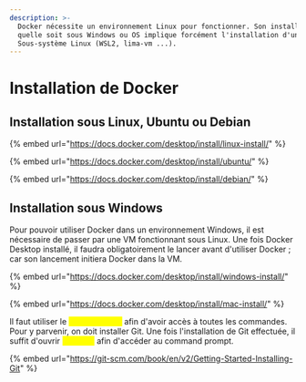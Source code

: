 ```yaml
---
description: >-
  Docker nécessite un environnement Linux pour fonctionner. Son installation,
  quelle soit sous Windows ou OS implique forcément l'installation d'un
  Sous-système Linux (WSL2, lima-vm ...).
---
```


# Installation de Docker

## Installation sous Linux, Ubuntu ou Debian

{% embed url="https://docs.docker.com/desktop/install/linux-install/" %}

{% embed url="https://docs.docker.com/desktop/install/ubuntu/" %}

{% embed url="https://docs.docker.com/desktop/install/debian/" %}

## Installation sous Windows

Pour pouvoir utiliser Docker dans un environnement Windows, il est nécessaire de passer par une VM fonctionnant sous Linux. Une fois Docker Desktop installé, il faudra obligatoirement le lancer avant d'utiliser Docker ; car son lancement initiera Docker dans la VM.

{% embed url="https://docs.docker.com/desktop/install/windows-install/" %}

{% embed url="https://docs.docker.com/desktop/install/mac-install/" %}

Il faut utiliser le <mark style="color:yellow;">**terminal Bash**</mark> afin d'avoir accès à toutes les commandes. Pour y parvenir, on doit installer Git. Une fois l'installation de Git effectuée, il suffit d'ouvrir <mark style="color:yellow;">**Git Bash**</mark> afin d'accéder au command prompt.

{% embed url="https://git-scm.com/book/en/v2/Getting-Started-Installing-Git" %}

